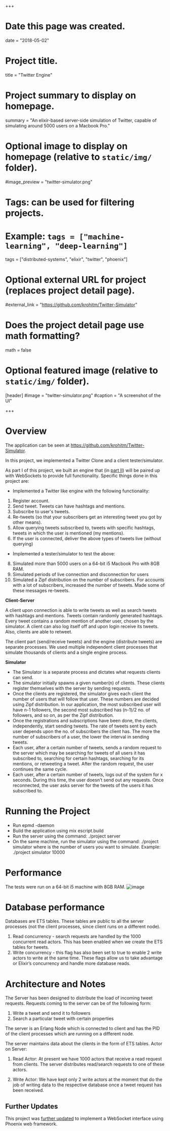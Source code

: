+++
# Date this page was created.
date = "2018-05-02"

# Project title.
title = "Twitter Engine"

# Project summary to display on homepage.
summary = "An elixir-based server-side simulation of Twitter, capable of simulating around 5000 users on a Macbook Pro."

# Optional image to display on homepage (relative to `static/img/` folder).
#image_preview = "twitter-simulator.png"

# Tags: can be used for filtering projects.
# Example: `tags = ["machine-learning", "deep-learning"]`
tags = ["distributed-systems", "elixir", "twitter", "phoenix"]

# Optional external URL for project (replaces project detail page).
#external_link = "https://github.com/krohitm/Twitter-Simulator"

# Does the project detail page use math formatting?
math = false

# Optional featured image (relative to `static/img/` folder).
[header]
#image = "twitter-simulator.png"
#caption = "A screenshot of the UI"

+++

# Overview 

The application can be seen at https://github.com/krohitm/Twitter-Simulator.

In this project, we implemented a Twitter Clone and a client tester/simulator.

As part I of this project, we built an engine that (in [part II](https://didyousaydata.xyz/project/twitter-simulator/)) will be paired up with WebSockets to provide full functionality. Specific things done in this project are: 

* Implemented a Twitter like engine with the following functionality:

1. Register account.
2. Send tweet. Tweets can have hashtags and mentions.
3. Subscribe to user's tweets.
4. Re-tweets (so that your subscribers get an interesting tweet you got by other means).
5. Allow querying tweets subscribed to, tweets with specific hashtags, tweets in which the user is mentioned (my mentions).
6. If the user is connected, deliver the above types of tweets live (without querying)

* Implemented a tester/simulator to test the above:

8. Simulated more than 5000 users on a 64-bit i5 Macbook Pro with 8GB RAM.
9. Simulated periods of live connection and disconnection for users
10. Simulated a Zipf distribution on the number of subscribers. For accounts with a lot of subscribers, increased the number of tweets. Made some of these messages re-tweets.

**Client-Server**

A client upon connection is able to write tweets as well as search tweets with hashtags and mentions. Tweets contain randomly generated hashtags. Every tweet contains a random mention of another user, chosen by the simulator. A client can also log itself off and upon login receive its tweets. Also, clients are able to retweet.

The client part (send/receive tweets) and the engine (distribute tweets) are separate processes. We used multiple independent client processes that simulate thousands of clients and a single engine process.

**Simulator**

* The Simulator is a separate process and dictates what requests clients can send. 
* The simulator initially spawns a given number(n) of clients. These clients register themselves with the server by sending requests.
* Once the clients are registered, the simulator gives each client the number of users that will follow that user. These numbers are decided using Zipf distribution. In our application, the most subscribed user will have n-1 followers, the second most subscribed has (n-1)/2 no. of followers, and so on, as per the Zipf distribution.
* Once the registrations and subscriptions have been done, the clients, independently, start sending tweets. The rate of tweets sent by each user depends upon the no. of subscribers the client has. The more the number of subscribers of a user, the lower the interval in sending tweets.
* Each user, after a certain number of tweets, sends a random request to the server which may be searching for tweets of all users it has subscribed to, searching for certain hashtags, searching for its mentions, or retweeting a tweet. After the random request, the user continues the same cycle.
* Each user, after a certain number of tweets, logs out of the system for x seconds. During this time, the user doesn’t send out any requests. Once reconnected, the user asks server for the tweets of the users it has subscribed to.

# Running the Project
* Run epmd -daemon
* Build the application using mix escript.build
* Run the server using the command: ./project server
* On the same machine, run the simulator using the command: ./project simulator <number of users>
  where <number of users> is the number of users you want to simulate. Example: ./project simulator 10000

# Performance 
The tests were run on a 64-bit i5 machine with 8GB RAM. 
![image](https://user-images.githubusercontent.com/10449636/34135026-205a432a-e42c-11e7-901b-92f75b20b2bb.png)

# Database performance 
Databases are ETS tables. These tables are public to all the server processes (not the client processes, since client runs on a different node).

1. Read concurrency - search requests are handled by the 1000 concurrent read actors. 
	This has been enabled when we create the ETS tables for tweets.
2. Write concurrency - this flag has also been set to true to enable 2 write actors to write at the same time.
These flags allow us to take advantage or Elixir’s concurrency and handle more database reads.

# Architecture and Notes
The Server has been designed to distribute the load of incoming tweet requests.  Requests coming to the server can be of the following form: 

1. Write a tweet and send it to followers 
2. Search a particular tweet with certain properties 

The server is an Erlang Node which is connected to client and has the PID of the client processes which are running on a different node.

The server maintains data about the clients in the form of ETS tables.
Actor on Server: 

1. Read Actor:
At present we have 1000 actors that receive a read request from clients. The server distributes read/search requests to one of these actors.

2. Write Actor:
We have kept only 2 write actors at the moment that do the job of writing data to the respective database once a tweet request has been received.

## Further Updates

This project was [further updated](https://didyousaydata.xyz/project/twitter-simulator/) to implement a WebSocket interface using Phoenix web framework.